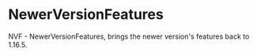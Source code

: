 # NewerVersionFeatures
NVF - NewerVersionFeatures, brings the newer version's features back to 1.16.5.
